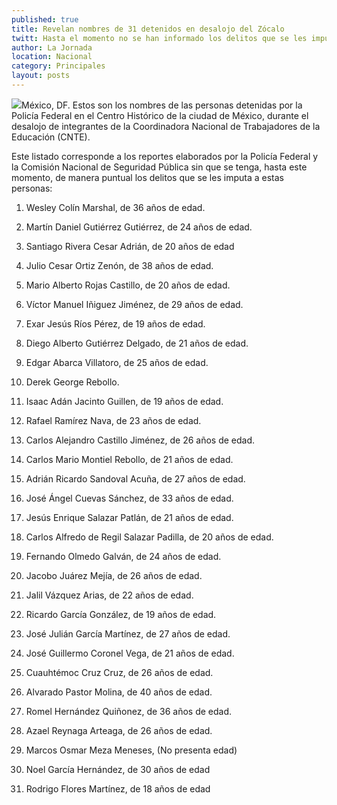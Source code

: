 ```yaml
---
published: true
title: Revelan nombres de 31 detenidos en desalojo del Zócalo
twitt: Hasta el momento no se han informado los delitos que se les imputan
author: La Jornada
location: Nacional
category: Principales
layout: posts
---
```


![](http://i.imgur.com/EyArCmPm.jpg)México, DF. Estos son los nombres de las personas detenidas por la Policía Federal en el Centro Histórico de la ciudad de México, durante el desalojo de integrantes de la Coordinadora Nacional de Trabajadores de la Educación (CNTE).

Este listado corresponde a los reportes elaborados por la Policía Federal y la Comisión Nacional de Seguridad Pública sin que se tenga, hasta este momento, de manera puntual los delitos que se les imputa a estas personas:

1. Wesley Colín Marshal, de 36 años de edad.

2. Martín Daniel Gutiérrez Gutiérrez, de 24 años de edad.

3. Santiago Rivera Cesar Adrián, de 20 años de edad

4. Julio Cesar Ortiz Zenón, de 38 años de edad.

5. Mario Alberto Rojas Castillo, de 20 años de edad.

6. Víctor Manuel Iñiguez Jiménez, de 29 años de edad.

7. Exar Jesús Ríos Pérez, de 19 años de edad.

8. Diego Alberto Gutiérrez Delgado, de 21 años de edad.

9. Edgar Abarca Villatoro, de 25 años de edad.

10. Derek George Rebollo.

11. Isaac Adán Jacinto Guillen, de 19 años de edad.

12. Rafael Ramírez Nava, de 23 años de edad.

13. Carlos Alejandro Castillo Jiménez, de 26 años de edad.

14. Carlos Mario Montiel Rebollo, de 21 años de edad.

15. Adrián Ricardo Sandoval Acuña, de 27 años de edad.

16. José Ángel Cuevas Sánchez, de 33 años de edad.

17. Jesús Enrique Salazar Patlán, de 21 años de edad.

18. Carlos Alfredo de Regil Salazar Padilla, de 20 años de edad.

19. Fernando Olmedo Galván, de 24 años de edad.

20. Jacobo Juárez Mejía, de 26 años de edad.

21. Jalil Vázquez Arias, de 22 años de edad.

22. Ricardo García González, de 19 años de edad.

23. José Julián García Martínez, de 27 años de edad.

24. José Guillermo Coronel Vega, de 21 años de edad.

25. Cuauhtémoc Cruz Cruz, de 26 años de edad.

26. Alvarado Pastor Molina, de 40 años de edad.

27. Romel Hernández Quiñonez, de 36 años de edad.

28. Azael Reynaga Arteaga, de 26 años de edad.

29. Marcos Osmar Meza Meneses, (No presenta edad)

30. Noel García Hernández, de 30 años de edad

31. Rodrigo Flores Martínez, de 18 años de edad

